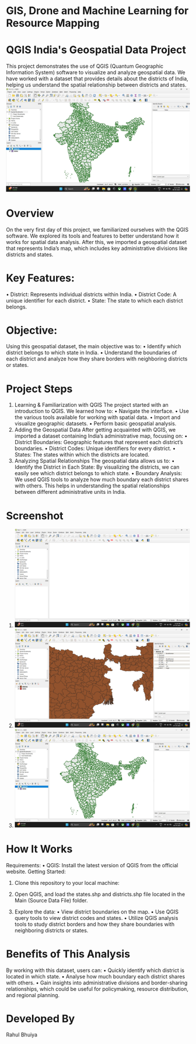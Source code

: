 # GIS, Drone and Machine Learning for Resource Mapping 
# QGIS India's Geospatial Data Project
This project demonstrates the use of QGIS (Quantum Geographic Information System) software to visualize and analyze geospatial data. We have worked with a dataset that provides details about the districts of India, helping us understand the spatial relationship between districts and states.
![A-1-3](https://github.com/RBhuiya/GIS-Drone-and-Machine-Learning-for-Resource-Mapping/blob/5228f2917970fed0d78ffc7a2327687a769a8196/Screenshot/A-1-3.jpg)

# Overview
On the very first day of this project, we familiarized ourselves with the QGIS software. We explored its tools and features to better understand how it works for spatial data analysis. After this, we imported a geospatial dataset that represents India’s map, which includes key administrative divisions like districts and states.

# Key Features:
•	District: Represents individual districts within India.
•	District Code: A unique identifier for each district.
•	State: The state to which each district belongs.

# Objective:
Using this geospatial dataset, the main objective was to:
•	Identify which district belongs to which state in India.
•	Understand the boundaries of each district and analyze how they share borders with neighboring districts or states.

# Project Steps
1. Learning & Familiarization with QGIS
The project started with an introduction to QGIS. We learned how to:
•	Navigate the interface.
•	Use the various tools available for working with spatial data.
•	Import and visualize geographic datasets.
•	Perform basic geospatial analysis.
2. Adding the Geospatial Data
After getting acquainted with QGIS, we imported a dataset containing India’s administrative map, focusing on:
•	District Boundaries: Geographic features that represent each district’s boundaries.
•	District Codes: Unique identifiers for every district.
•	States: The states within which the districts are located.
3. Analyzing Spatial Relationships
The geospatial data allows us to:
•	Identify the District in Each State: By visualizing the districts, we can easily see which district belongs to which state.
•	Boundary Analysis: We used QGIS tools to analyze how much boundary each district shares with others. This helps in understanding the spatial relationships between different administrative units in India.

# Screenshot
1. ![A-1-1](https://github.com/RBhuiya/GIS-Drone-and-Machine-Learning-for-Resource-Mapping/blob/dc7b7e80bf6f31dcd3dac2f7df975c6e81ec068b/Screenshot/A-1-1.png)
2. ![A-1-2](https://github.com/RBhuiya/GIS-Drone-and-Machine-Learning-for-Resource-Mapping/blob/1d5e195911a5d99744aa481dabd19b3d9ea396d5/Screenshot/A-1-2.png)
3. ![A-1-3](https://github.com/RBhuiya/GIS-Drone-and-Machine-Learning-for-Resource-Mapping/blob/5228f2917970fed0d78ffc7a2327687a769a8196/Screenshot/A-1-3.jpg)
# How It Works 
Requirements:
•	QGIS: Install the latest version of QGIS from the official website.
Getting Started:
1.	Clone this repository to your local machine:

2.	Open QGIS, and load the states.shp and districts.shp file located in the Main (Source Data File) folder.
3.	Explore the data:
•	View district boundaries on the map.
•	Use QGIS query tools to view district codes and states.
•	Utilize QGIS analysis tools to study district borders and how they share boundaries with neighboring districts or states.

# Benefits of This Analysis
By working with this dataset, users can:
•	Quickly identify which district is located in which state.
•	Analyse how much boundary each district shares with others.
•	Gain insights into administrative divisions and border-sharing relationships, which could be useful for policymaking, resource distribution, and regional planning.

# Developed By
Rahul Bhuiya 


